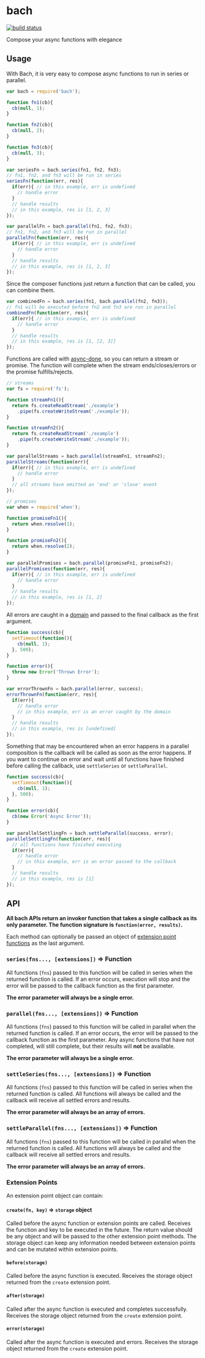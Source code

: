 bach
====

[![build status](https://secure.travis-ci.org/phated/bach.png)](http://travis-ci.org/phated/bach)

Compose your async functions with elegance

## Usage

With Bach, it is very easy to compose async functions to run in series or parallel.

```js
var bach = require('bach');

function fn1(cb){
  cb(null, 1);
}

function fn2(cb){
  cb(null, 2);
}

function fn3(cb){
  cb(null, 3);
}

var seriesFn = bach.series(fn1, fn2, fn3);
// fn1, fn2, and fn3 will be run in series
seriesFn(function(err, res){
  if(err){ // in this example, err is undefined
    // handle error
  }
  // handle results
  // in this example, res is [1, 2, 3]
});

var parallelFn = bach.parallel(fn1, fn2, fn3);
// fn1, fn2, and fn3 will be run in parallel
parallelFn(function(err, res){
  if(err){ // in this example, err is undefined
    // handle error
  }
  // handle results
  // in this example, res is [1, 2, 3]
});
```

Since the composer functions just return a function that can be called, you can combine them.

```js
var combinedFn = bach.series(fn1, bach.parallel(fn2, fn3));
// fn1 will be executed before fn2 and fn3 are run in parallel
combinedFn(function(err, res){
  if(err){ // in this example, err is undefined
    // handle error
  }
  // handle results
  // in this example, res is [1, [2, 3]]
});
```

Functions are called with [async-done](https://github.com/phated/async-done), so you can return a stream or promise.
The function will complete when the stream ends/closes/errors or the promise fulfills/rejects.

```js
// streams
var fs = require('fs');

function streamFn1(){
  return fs.createReadStream('./example')
    .pipe(fs.createWriteStream('./example'));
}

function streamFn2(){
  return fs.createReadStream('./example')
    .pipe(fs.createWriteStream('./example'));
}

var parallelStreams = bach.parallel(streamFn1, streamFn2);
parallelStreams(function(err){
  if(err){ // in this example, err is undefined
    // handle error
  }
  // all streams have emitted an 'end' or 'close' event
});
```

```js
// promises
var when = require('when');

function promiseFn1(){
  return when.resolve(1);
}

function promiseFn2(){
  return when.resolve(2);
}

var parallelPromises = bach.parallel(promiseFn1, promiseFn2);
parallelPromises(function(err, res){
  if(err){ // in this example, err is undefined
    // handle error
  }
  // handle results
  // in this example, res is [1, 2]
});
```

All errors are caught in a [domain](http://nodejs.org/api/domain.html) and passed to the final callback as the first argument.

```js
function success(cb){
  setTimeout(function(){
    cb(null, 1);
  }, 500);
}

function error(){
  throw new Error('Thrown Error');
}

var errorThrownFn = bach.parallel(error, success);
errorThrownFn(function(err, res){
  if(err){
    // handle error
    // in this example, err is an error caught by the domain
  }
  // handle results
  // in this example, res is [undefined]
});
```

Something that may be encountered when an error happens in a parallel composition is the callback
will be called as soon as the error happens. If you want to continue on error and wait until all
functions have finished before calling the callback, use `settleSeries` or `settleParallel`.

```js
function success(cb){
  setTimeout(function(){
    cb(null, 1);
  }, 500);
}

function error(cb){
  cb(new Error('Async Error'));
}

var parallelSettlingFn = bach.settleParallel(success, error);
parallelSettlingFn(function(err, res){
  // all functions have finished executing
  if(err){
    // handle error
    // in this example, err is an error passed to the callback
  }
  // handle results
  // in this example, res is [1]
});
```

## API

__All bach APIs return an invoker function that takes a single callback as its only parameter.
The function signature is `function(error, results)`.__

Each method can optionally be passed an object of [extension point functions](#extension-points)
as the last argument.

### `series(fns..., [extensions])` => Function

All functions (`fns`) passed to this function will be called in series when the returned function is
called.  If an error occurs, execution will stop and the error will be passed to the callback function
as the first parameter.

__The error parameter will always be a single error.__

### `parallel(fns..., [extensions])` => Function

All functions (`fns`) passed to this function will be called in parallel when the returned
function is called.  If an error occurs, the error will be passed to the callback function
as the first parameter. Any async functions that have not completed, will still complete,
but their results will __not__ be available.

__The error parameter will always be a single error.__

### `settleSeries(fns..., [extensions])` => Function

All functions (`fns`) passed to this function will be called in series when the returned function is
called. All functions will always be called and the callback will receive all settled errors and results.

__The error parameter will always be an array of errors.__

### `settleParallel(fns..., [extensions])` => Function

All functions (`fns`) passed to this function will be called in parallel when the returned function is
called. All functions will always be called and the callback will receive all settled errors and results.

__The error parameter will always be an array of errors.__

### Extension Points

An extension point object can contain:

#### `create(fn, key)` => `storage` object

Called before the async function or extension points are called. Receives the function and key to be
executed in the future.  The return value should be any object and will be passed to the other extension
point methods.  The storage object can keep any information needed between extension points and can
be mutated within extension points.

#### `before(storage)`

Called before the async function is executed. Receives the storage object returned from the `create`
extension point.

#### `after(storage)`

Called after the async function is executed and completes successfully. Receives the storage object
returned from the `create` extension point.

#### `error(storage)`

Called after the async function is executed and errors. Receives the storage object returned from
the `create` extension point.
